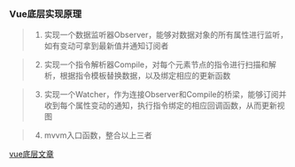 ### Vue底层实现原理

>1. 实现一个数据监听器Observer，能够对数据对象的所有属性进行监听，如有变动可拿到最新值并通知订阅者

>2. 实现一个指令解析器Compile，对每个元素节点的指令进行扫描和解析，根据指令模板替换数据，以及绑定相应的更新函数

>3. 实现一个Watcher，作为连接Observer和Compile的桥梁，能够订阅并收到每个属性变动的通知，执行指令绑定的相应回调函数，从而更新视图

>4. mvvm入口函数，整合以上三者

[vue底层文章](https://www.cnblogs.com/cider/p/12100133.html)
